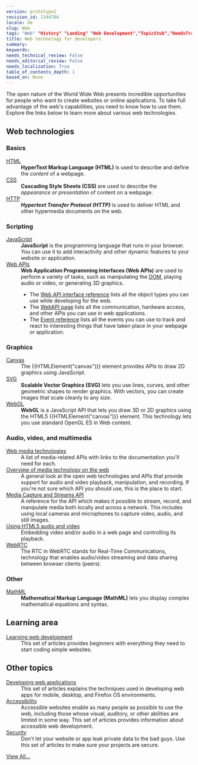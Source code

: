 ```yaml
---
version: prototype1
revision_id: 1344704
locale: de
slug: Web
tags: "Web" "History" "Landing" "Web Development","TopicStub","NeedsTranslation"
title: Web technology for developers
summary: 
keywords: 
needs_technical_review: False
needs_editorial_review: False
needs_localization: True
table_of_contents_depth: 1
based_on: None
---
```

<p class="summary">The open nature of the World Wide Web&nbsp;presents incredible opportunities for people who want to create websites or online applications. To take full advantage of the web's capabilities, you need to know how to use them. Explore&nbsp;the links below to learn&nbsp;more about&nbsp;various web technologies.</p>

<div class="row topicpage-table">
<div class="section">
<h2 class="Documentation" id="Web_technologies">Web technologies</h2>

<h3 id="Basics">Basics</h3>

<dl>
 <dt><a href="/en-US/docs/Web/HTML">HTML</a></dt>
 <dd><strong>HyperText Markup Language (HTML)</strong> is used to describe and define the <em>content</em> of a webpage.</dd>
 <dt><a href="/en-US/docs/Web/CSS">CSS</a></dt>
 <dd><strong>Cascading Style Sheets (CSS)</strong> are used to describe the <em>appearance&nbsp;or presentation</em> of content on a webpage.</dd>
 <dt><a href="/en-US/docs/Web/HTTP">HTTP</a></dt>
 <dd><strong><dfn>Hypertext Transfer Protocol (HTTP)</dfn></strong> is&nbsp;used to deliver&nbsp;HTML and other hypermedia documents on the web.</dd>
</dl>

<h3 id="Scripting">Scripting</h3>

<dl>
 <dt><a href="/en-US/docs/Web/JavaScript">JavaScript</a></dt>
 <dd><strong>JavaScript</strong> is the programming language that runs in your browser. You can use it&nbsp;to add interactivity and other dynamic features to your website or application.</dd>
 <dt><a href="/en-US/docs/Web/Reference/API">Web APIs</a></dt>
 <dd><strong>Web Application Programming Interfaces (Web APIs)</strong> are used to perform a variety of tasks, such as manipulating the <a href="/en-US/docs/DOM">DOM</a>, playing audio or video, or generating 3D graphics.
 <ul>
  <li>The&nbsp;<a href="/en-US/docs/Web/API" title="/en-US/docs/Web/API">Web API&nbsp;interface reference</a> lists all the object types you can use while developing for the web.</li>
  <li>The <a href="/en-US/docs/WebAPI">WebAPI page</a> lists all the communication, hardware access, and other&nbsp;APIs you can use in web&nbsp;applications.</li>
  <li>The <a href="/en-US/docs/Web/Events">Event reference</a> lists all the events you can use to track and react to&nbsp;interesting things that have taken place in your webpage or application.</li>
 </ul>
 </dd>
</dl>

<h3 id="Graphics">Graphics</h3>

<dl>
 <dt><a href="/en-US/docs/HTML/Canvas">Canvas</a></dt>
 <dd>The {{HTMLElement("canvas")}}&nbsp;element provides APIs to draw 2D graphics using JavaScript.</dd>
 <dt><a href="/en-US/docs/SVG">SVG</a></dt>
 <dd><strong>Scalable Vector Graphics (SVG)</strong> lets you use lines, curves, and other geometric shapes to render graphics. With vectors, you can create images that scale cleanly to any size.</dd>
 <dt><a href="/en-US/docs/Web/WebGL" title="/en-US/docs/Web/WebGL">WebGL</a></dt>
 <dd><strong>WebGL</strong> is a JavaScript&nbsp;API that lets you draw&nbsp;3D or 2D graphics using the&nbsp;HTML5 {{HTMLElement("canvas")}} element.&nbsp;This technology lets you use standard OpenGL ES in Web content.</dd>
</dl>

<h3 id="Audio_video_and_multimedia">Audio, video, and multimedia</h3>

<dl>
 <dt><a href="/en-US/docs/Web/Media">Web media technologies</a></dt>
 <dd>A list of media-related APIs with links to the documentation you'll need for each.</dd>
 <dt><a href="/en-US/docs/Web/Media/Overview">Overview of media technology on the web</a></dt>
 <dd>A general look at the open web technologies and APIs that provide support for audio and video playback, manipulation, and recording. If you're not sure which API you should use, this is the place to start.</dd>
 <dt><a href="/en-US/docs/Web/API/Media_Streams_API">Media Capture and Streams API</a></dt>
 <dd>A reference for the API which makes it possible to stream, record, and manipulate media both locally and across a network. This includes using local cameras and microphones to capture video, audio, and still images.</dd>
 <dt><a href="/en-US/docs/Web/Guide/HTML/Using_HTML5_audio_and_video">Using HTML5 audio and video</a></dt>
 <dd>Embedding video and/or audio in a web page and controlling its playback.</dd>
 <dt><a href="/en-US/docs/WebRTC">WebRTC</a></dt>
 <dd>The RTC in WebRTC stands for Real-Time Communications, technology that enables audio/video streaming and data sharing between browser clients (peers).</dd>
</dl>

<h3 id="Other">Other</h3>

<dl>
 <dt><a href="/en-US/docs/Web/MathML">MathML</a></dt>
 <dd><strong>Mathematical Markup Language (MathML)</strong> lets you&nbsp;display complex mathematical equations and syntax.</dd>
</dl>
</div>

<div class="section">
<h2 class="Documentation" id="Learning_area">Learning area</h2>

<dl>
 <dt><a href="/en-US/docs/Learn">Learning web development</a></dt>
 <dd>This set of articles provides beginners with everything they need to start coding simple websites.</dd>
</dl>

<dl>
</dl>

<h2 id="Other_topics">Other topics</h2>

<dl>
 <dt><a href="/en-US/docs/Web/Apps">Developing web applications</a></dt>
 <dd>This set of articles explains the techniques used in&nbsp;developing web apps&nbsp;for mobile, desktop, and Firefox OS environments.</dd>
 <dt><a href="/en-US/docs/Web/Accessibility">Accessibility</a></dt>
 <dd>Accessible websites enable as many people as possible to use the web, including those whose visual, auditory, or other abilities are limited in some way. This set of articles provides information about accessible web development.</dd>
 <dt><a href="/en-US/docs/Web/Security">Security</a></dt>
 <dd>Don't let your website or app leak private data to the bad guys. Use this set of articles to make sure your projects are&nbsp;secure.</dd>
</dl>
</div>
</div>

<p><span class="alllinks"><a href="/en-US/docs/tag/Web">View All...</a></span></p>

